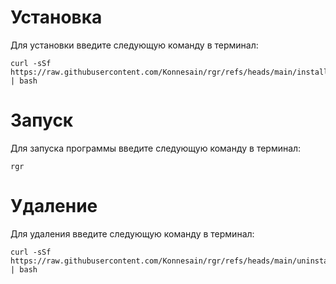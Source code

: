 # Установка
Для установки введите следующую команду в терминал:
```console
curl -sSf https://raw.githubusercontent.com/Konnesain/rgr/refs/heads/main/installer.sh | bash
```

# Запуск
Для запуска программы введите следующую команду в терминал:
```console
rgr
```

# Удаление
Для удаления введите следующую команду в терминал:
```console
curl -sSf https://raw.githubusercontent.com/Konnesain/rgr/refs/heads/main/uninstaller.sh | bash
```
